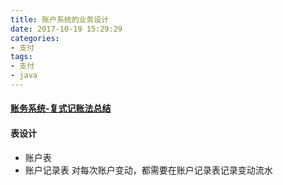 ```yaml
---
title: 账户系统的业务设计
date: 2017-10-19 15:29:29
categories: 
- 支付
tags:
- 支付
- java
---
```


#### [账务系统-复式记账法总结](https://zhuanlan.zhihu.com/p/23628307)


#### 表设计

- 账户表
- 账户记录表 对每次账户变动，都需要在账户记录表记录变动流水